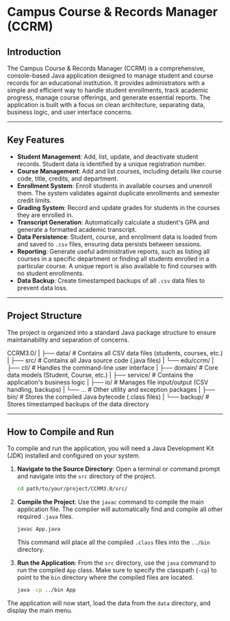 # Campus Course & Records Manager (CCRM)

## Introduction

The Campus Course & Records Manager (CCRM) is a comprehensive, console-based Java application designed to manage student and course records for an educational institution. It provides administrators with a simple and efficient way to handle student enrollments, track academic progress, manage course offerings, and generate essential reports. The application is built with a focus on clean architecture, separating data, business logic, and user interface concerns.

---

## Key Features

* **Student Management**: Add, list, update, and deactivate student records. Student data is identified by a unique registration number.
* **Course Management**: Add and list courses, including details like course code, title, credits, and department.
* **Enrollment System**: Enroll students in available courses and unenroll them. The system validates against duplicate enrollments and semester credit limits.
* **Grading System**: Record and update grades for students in the courses they are enrolled in.
* **Transcript Generation**: Automatically calculate a student's GPA and generate a formatted academic transcript.
* **Data Persistence**: Student, course, and enrollment data is loaded from and saved to `.csv` files, ensuring data persists between sessions.
* **Reporting**: Generate useful administrative reports, such as listing all courses in a specific department or finding all students enrolled in a particular course. A unique report is also available to find courses with no student enrollments.
* **Data Backup**: Create timestamped backups of all `.csv` data files to prevent data loss.

---

## Project Structure

The project is organized into a standard Java package structure to ensure maintainability and separation of concerns.

CCRM3.0/
|
├── data/             # Contains all CSV data files (students, courses, etc.)
|
├── src/              # Contains all Java source code (.java files)
|   └── edu/ccrm/
|       ├── cli/      # Handles the command-line user interface
|       ├── domain/   # Core data models (Student, Course, etc.)
|       ├── service/  # Contains the application's business logic
|       ├── io/       # Manages file input/output (CSV handling, backups)
|       └── ...       # Other utility and exception packages
|
├── bin/              # Stores the compiled Java bytecode (.class files)
|
└── backup/           # Stores timestamped backups of the data directory


---

## How to Compile and Run

To compile and run the application, you will need a Java Development Kit (JDK) installed and configured on your system.

1.  **Navigate to the Source Directory**:
    Open a terminal or command prompt and navigate into the `src` directory of the project.
    ```sh
    cd path/to/your/project/CCRM3.0/src/
    ```

2.  **Compile the Project**:
    Use the `javac` command to compile the main application file. The compiler will automatically find and compile all other required `.java` files.
    ```sh
    javac App.java
    ```
    This command will place all the compiled `.class` files into the `../bin` directory.

3.  **Run the Application**:
    From the `src` directory, use the `java` command to run the compiled `App` class. Make sure to specify the classpath (`-cp`) to point to the `bin` directory where the compiled files are located.
    ```sh
    java -cp ../bin App
    ```

The application will now start, load the data from the `data` directory, and display the main menu.
